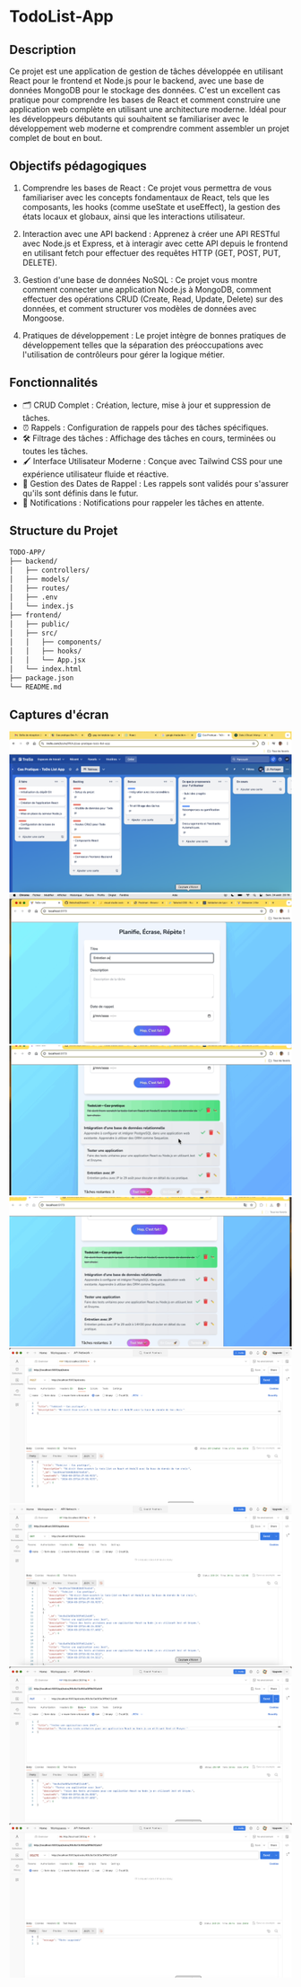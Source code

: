 # TodoList-App

## Description

Ce projet est une application de gestion de tâches développée en utilisant React pour le frontend et Node.js pour le backend, avec une base de données MongoDB pour le stockage des données. C'est un excellent cas pratique pour comprendre les bases de React et comment construire une application web complète en utilisant une architecture moderne. Idéal pour les développeurs débutants qui souhaitent se familiariser avec le développement web moderne et comprendre comment assembler un projet complet de bout en bout.

## Objectifs pédagogiques

1. Comprendre les bases de React : Ce projet vous permettra de vous     familiariser avec les concepts fondamentaux de React, tels que les composants, les hooks (comme useState et useEffect), la gestion des états locaux et globaux, ainsi que les interactions utilisateur.

2. Interaction avec une API backend : Apprenez à créer une API RESTful avec Node.js et Express, et à interagir avec cette API depuis le frontend en utilisant fetch pour effectuer des requêtes HTTP (GET, POST, PUT, DELETE).

3. Gestion d'une base de données NoSQL : Ce projet vous montre comment connecter une application Node.js à MongoDB, comment effectuer des opérations CRUD (Create, Read, Update, Delete) sur des données, et comment structurer vos modèles de données avec Mongoose.

4. Pratiques de développement : Le projet intègre de bonnes pratiques de développement telles que la séparation des préoccupations avec l'utilisation de contrôleurs pour gérer la logique métier.

## Fonctionnalités

- 🗂 CRUD Complet : Création, lecture, mise à jour et suppression de tâches.
- ⏰ Rappels : Configuration de rappels pour des tâches spécifiques.
- 🛠 Filtrage des tâches : Affichage des tâches en cours, terminées ou toutes les tâches.
- 🖌 Interface Utilisateur Moderne : Conçue avec Tailwind CSS pour une expérience utilisateur fluide et réactive.
- 📅 Gestion des Dates de Rappel : Les rappels sont validés pour s'assurer qu'ils sont définis dans le futur.
- 🔔 Notifications : Notifications pour rappeler les tâches en attente.

## Structure du Projet

```
TODO-APP/
├── backend/
│   ├── controllers/
│   ├── models/
│   ├── routes/
│   ├── .env
│   └── index.js
├── frontend/
│   ├── public/
│   ├── src/
│   │   ├── components/
│   │   ├── hooks/
│   │   └── App.jsx
│   └── index.html
├── package.json
└── README.md
```

## Captures d'écran

![trello.png](./client/public/assets/trello.png)
![TodoAdd.gif](./client/public/assets/TodoAdd.gif)
![TodoCrud.gif](./client/public/assets/TodoCrud.gif)
![TodoRecap.gif](./client/public/assets/TodoRecap.gif)
![methodePost.png](./client/public/assets/methodePost.png)
![methodeGET.png](./client/public/assets/methodeGet.png)
![methodePUT.png](./client/public/assets/methodePut.png)
![methodeDELETE.png](./client/public/assets/methodeDelete.png)